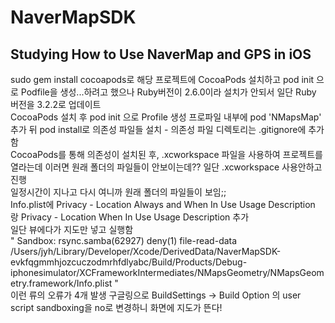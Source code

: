 # NaverMapSDK


## Studying How to Use NaverMap and GPS in iOS

sudo gem install cocoapods로 해당 프로젝트에 CocoaPods 설치하고 pod init 으로 Podfile을 생성...하려고 했으나 Ruby버전이 2.6.0이라 설치가 안되서 일단 Ruby 버전을 3.2.2로 업데이트</br>
CocoaPods 설치 후 pod init 으로 Profile 생성 프로파일 내부에 pod 'NMapsMap' 추가 뒤 pod install로 의존성 파일들 설치 - 의존성 파일 디렉토리는 .gitignore에 추가함</br>
CocoaPods를 통해 의존성이 설치된 후, .xcworkspace 파일을 사용하여 프로젝트를 열라는데 이러면 원래 폴더의 파일들이 안보이는데?? 일단 .xcworkspace 사용안하고 진행</br>
일정시간이 지나고 다시 여니까 원래 폴더의 파일들이 보임;;<br>
Info.plist에 Privacy - Location Always and When In Use Usage Description 랑 Privacy - Location When In Use Usage Description 추가<br>
일단 뷰에다가 지도만 넣고 실행함<br>
"
Sandbox: rsync.samba(62927) deny(1) file-read-data /Users/jyh/Library/Developer/Xcode/DerivedData/NaverMapSDK-evkfqgmmhjozcuczodmrhfdlyabc/Build/Products/Debug-iphonesimulator/XCFrameworkIntermediates/NMapsGeometry/NMapsGeometry.framework/Info.plist
"<br>
이런 류의 오류가 4개 발생 구글링으로 BuildSettings -> Build Option 의 user script sandboxing을 no로 변경하니 화면에 지도가 뜬다!<br>




